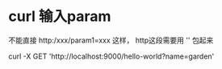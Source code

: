 # curl 输入param

不能直接 http:/xxx/param1=xxx 这样， http这段需要用 '' 包起来

curl -X GET 'http://localhost:9000/hello-world?name=garden'

